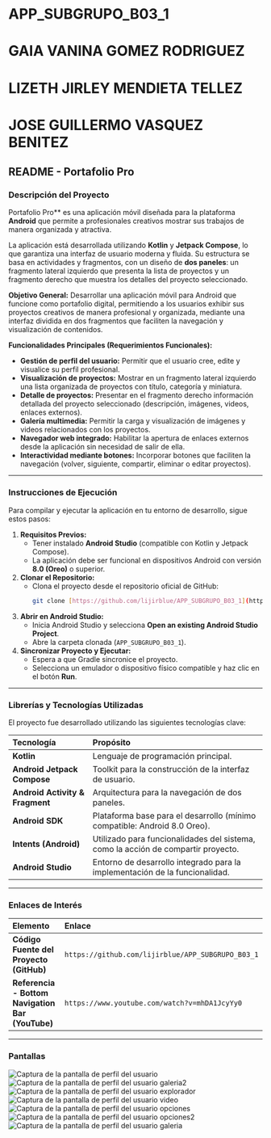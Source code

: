 ﻿# APP_SUBGRUPO_B03_1

# GAIA VANINA GOMEZ RODRIGUEZ
# LIZETH JIRLEY MENDIETA TELLEZ
# JOSE GUILLERMO VASQUEZ BENITEZ

## README - Portafolio Pro

### Descripción del Proyecto

  Portafolio Pro** es una aplicación móvil diseñada para la plataforma **Android** que permite a profesionales creativos mostrar sus trabajos de manera organizada y atractiva.

La aplicación está desarrollada utilizando **Kotlin** y **Jetpack Compose**, lo que garantiza una interfaz de usuario moderna y fluida. Su estructura se basa en actividades y fragmentos, con un diseño de **dos paneles**: un fragmento lateral izquierdo que presenta la lista de proyectos y un fragmento derecho que muestra los detalles del proyecto seleccionado.

**Objetivo General:** Desarrollar una aplicación móvil para Android que funcione como portafolio digital, permitiendo a los usuarios exhibir sus proyectos creativos de manera profesional y organizada, mediante una interfaz dividida en dos fragmentos que faciliten la navegación y visualización de contenidos.

**Funcionalidades Principales (Requerimientos Funcionales):**
* **Gestión de perfil del usuario:** Permitir que el usuario cree, edite y visualice su perfil profesional.
* **Visualización de proyectos:** Mostrar en un fragmento lateral izquierdo una lista organizada de proyectos con título, categoría y miniatura.
* **Detalle de proyectos:** Presentar en el fragmento derecho información detallada del proyecto seleccionado (descripción, imágenes, videos, enlaces externos).
* **Galería multimedia:** Permitir la carga y visualización de imágenes y videos relacionados con los proyectos.
* **Navegador web integrado:** Habilitar la apertura de enlaces externos desde la aplicación sin necesidad de salir de ella.
* **Interactividad mediante botones:** Incorporar botones que faciliten la navegación (volver, siguiente, compartir, eliminar o editar proyectos).

---

### Instrucciones de Ejecución

Para compilar y ejecutar la aplicación en tu entorno de desarrollo, sigue estos pasos:

1.  **Requisitos Previos:**
    * Tener instalado **Android Studio** (compatible con Kotlin y Jetpack Compose).
    * La aplicación debe ser funcional en dispositivos Android con versión **8.0 (Oreo)** o superior.
2.  **Clonar el Repositorio:**
    * Clona el proyecto desde el repositorio oficial de GitHub:
        ```bash
        git clone [https://github.com/lijirblue/APP_SUBGRUPO_B03_1](https://github.com/lijirblue/APP_SUBGRUPO_B03_1)
        ```
3.  **Abrir en Android Studio:**
    * Inicia Android Studio y selecciona **Open an existing Android Studio Project**.
    * Abre la carpeta clonada (`APP_SUBGRUPO_B03_1`).
4.  **Sincronizar Proyecto y Ejecutar:**
    * Espera a que Gradle sincronice el proyecto.
    * Selecciona un emulador o dispositivo físico compatible y haz clic en el botón **Run**.

---

### Librerías y Tecnologías Utilizadas

El proyecto fue desarrollado utilizando las siguientes tecnologías clave:

| Tecnología | Propósito |
| :--- | :--- |
| **Kotlin** | Lenguaje de programación principal. |
| **Android Jetpack Compose** | Toolkit para la construcción de la interfaz de usuario. |
| **Android Activity & Fragment** | Arquitectura para la navegación de dos paneles. |
| **Android SDK** | Plataforma base para el desarrollo (mínimo compatible: Android 8.0 Oreo). |
| **Intents (Android)** | Utilizado para funcionalidades del sistema, como la acción de compartir proyecto. |
| **Android Studio** | Entorno de desarrollo integrado para la implementación de la funcionalidad. |

---

### Enlaces de Interés

| Elemento | Enlace |
| :--- | :--- |
| **Código Fuente del Proyecto (GitHub)** | `https://github.com/lijirblue/APP_SUBGRUPO_B03_1` |
| **Referencia - Bottom Navigation Bar (YouTube)** | `https://www.youtube.com/watch?v=mhDA1JcyYy0` |

---

### Pantallas
![Captura de la pantalla de perfil del usuario ](images/perfil.jpg)
![Captura de la pantalla de perfil del usuario galeria2](images/galeria2.jpg)
![Captura de la pantalla de perfil del usuario explorador](images/explorador.jpg)
![Captura de la pantalla de perfil del usuario video](images/opciones.jpg)
![Captura de la pantalla de perfil del usuario opciones](images/video.jpg)
![Captura de la pantalla de perfil del usuario opciones2](images/opciones2.jpg)
![Captura de la pantalla de perfil del usuario galeria](images/galeria.jpg)
